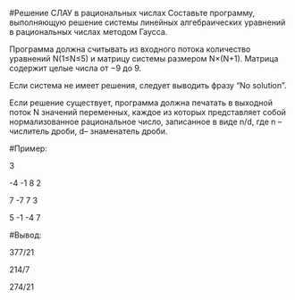 #Решение СЛАУ в рациональных числах
Составьте программу, выполняющую решение системы линейных алгебраических уравнений в рациональных числах методом Гаусса. 

Программа должна считывать из входного потока количество уравнений N(1≤N≤5) и матрицу системы размером N×(N+1). Матрица содержит целые числа от −9 до 9.

Если система не имеет решения, следует выводить фразу “No solution”.

Если решение существует, программа должна печатать в выходной поток N
значений переменных, каждое из которых представляет собой нормализованное рациональное число, записанное в виде n/d, где n – числитель дроби, d– знаменатель дроби.

#Пример:

 3
 
-4  -1   8   2

 7  -7   7   3
 
 5  -1  -4   7

#Вывод:

  377/21
  
  214/7
  
  274/21
  
